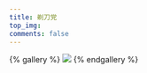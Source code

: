 ```yaml
---
title: 剃刀党
top_img:
comments: false
---
```


{% gallery %}
![](/./image/wallhaven-8o5lgy_1920x1080.jpg)
{% endgallery %}
